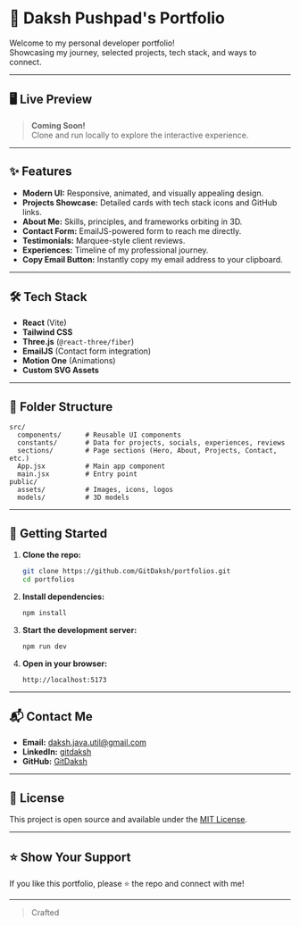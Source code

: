 # 🚀 Daksh Pushpad's Portfolio

Welcome to my personal developer portfolio!  
Showcasing my journey, selected projects, tech stack, and ways to connect.

---

## 🖥️ Live Preview

> **Coming Soon!**  
> Clone and run locally to explore the interactive experience.

---
## ✨ Features

- **Modern UI:** Responsive, animated, and visually appealing design.
- **Projects Showcase:** Detailed cards with tech stack icons and GitHub links.
- **About Me:** Skills, principles, and frameworks orbiting in 3D.
- **Contact Form:** EmailJS-powered form to reach me directly.
- **Testimonials:** Marquee-style client reviews.
- **Experiences:** Timeline of my professional journey.
- **Copy Email Button:** Instantly copy my email address to your clipboard.

---

## 🛠️ Tech Stack

- **React** (Vite)
- **Tailwind CSS**
- **Three.js** (`@react-three/fiber`)
- **EmailJS** (Contact form integration)
- **Motion One** (Animations)
- **Custom SVG Assets**

---

## 📂 Folder Structure

```
src/
  components/      # Reusable UI components
  constants/       # Data for projects, socials, experiences, reviews
  sections/        # Page sections (Hero, About, Projects, Contact, etc.)
  App.jsx          # Main app component
  main.jsx         # Entry point
public/
  assets/          # Images, icons, logos
  models/          # 3D models
```

---

## 🚀 Getting Started

1. **Clone the repo:**
   ```bash
   git clone https://github.com/GitDaksh/portfolios.git
   cd portfolios
   ```

2. **Install dependencies:**
   ```bash
   npm install
   ```

3. **Start the development server:**
   ```bash
   npm run dev
   ```

4. **Open in your browser:**
   ```
   http://localhost:5173
   ```

---

## 📬 Contact Me

- **Email:** [daksh.java.util@gmail.com](mailto:daksh.java.util@gmail.com)
- **LinkedIn:** [gitdaksh](https://www.linkedin.com/in/gitdaksh/)
- **GitHub:** [GitDaksh](https://github.com/GitDaksh)

---

## 📝 License

This project is open source and available under the [MIT License](LICENSE).

---

## ⭐️ Show Your Support

If you like this portfolio, please ⭐️ the repo and connect with me!

---

> Crafted
